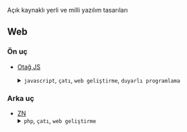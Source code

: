 Açık kaynaklı yerli ve milli yazılım tasarıları

## Web

### Ön uç

- [Otağ JS](https://github.com/ilgilenio/Otag)

  <details>
    <summary>
        <code>javascript</code>, <code>çatı</code>, <code>web geliştirme</code>, <code>duyarlı programlama</code>
    </summary>
    <br>
    <img width='150' alt='Otağ Logo' src='https://ilgilenio.github.io/Otag/img/otag.svg'>
    <hr>
    <b>Açıklama:</b>
    <a>
    Değişen ve gelişen günümüz teknolojisine layık Hızlı, Yalın, Yenilikçi “Web uygulamaları” geliştirmek amacıyla ortaya çıkmış JavaScript çatı çalışmasıdır.</a>
    <br>
    <b>Lisans:</b> MIT
    <div>
         <img width='300' alt='Otağ Devingen' src='https://scontent-sea1-1.cdninstagram.com/vp/5e0257046c9a7b5cf6bcafe49d52d2b5/5B79C03B/t51.2885-15/e35/29714991_184725532250615_4003489890212773888_n.jpg?se=7&ig_cache_key=MTc0OTU0MzYzNDIwODEyNTQ4NQ%3D%3D.2'/>
         <img width='300' alt='Otağ Disk' src='https://scontent-sea1-1.cdninstagram.com/vp/5cb577f622ab400529bc66f81c60eab1/5B623AA2/t51.2885-15/e35/29415927_315282025666166_8388977229748502528_n.jpg?se=7&ig_cache_key=MTc0NDQ0MzM4MDk0NTM2NTA2NA%3D%3D.2'/>
    </div>
    <hr>
  </details>
  
### Arka uç

- [ZN](https://github.com/znframework)
  <details>
    <summary>
        <code>php</code>, <code>çatı</code>, <code>web geliştirme</code>
    </summary>
  </details>
